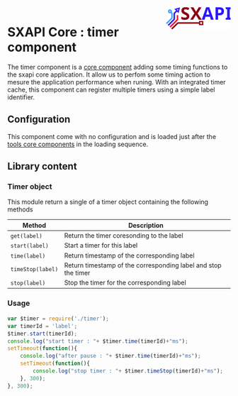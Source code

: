 <img align="right" height="50" src="https://raw.githubusercontent.com/startxfr/sxapi-core/v0.3.42-npm/docs/assets/logo.svg?sanitize=true">

# SXAPI Core : timer component

The timer component is a [core component](./README.md) adding some timing functions to the 
sxapi core application. It allow us to perfom some timing action to mesure the application 
performance when runing.
With an integrated timer cache, this component can register multiple timers using a simple
label identifier.

## Configuration

This component come with no configuration and is loaded just after the [tools core components](tools.md) in the loading sequence.

## Library content

### Timer object

This module return a single of a timer object containing the following methods

| Method            | Description
|-------------------|---------------
| `get(label)`      | Return the timer coresonding to the label
| `start(label)`    | Start a timer for this label
| `time(label)`     | Return timestamp of the corresponding label
| `timeStop(label)` | Return timestamp of the corresponding label and stop the timer
| `stop(label)`     | Stop the timer for the corresponding label


### Usage


```javascript
var $timer = require('./timer');
var timerId = 'label';
$timer.start(timerId);
console.log("start timer : "+ $timer.time(timerId)+"ms");
setTimeout(function(){
    console.log("after pause : "+ $timer.time(timerId)+"ms");
    setTimeout(function(){
        console.log("stop timer : "+ $timer.timeStop(timerId)+"ms");
    }, 300);
}, 300);
```